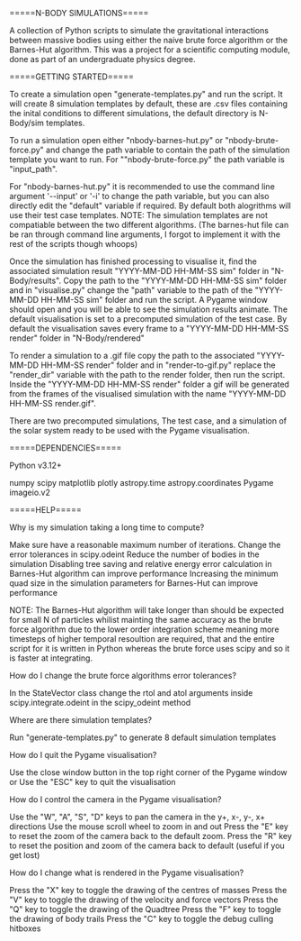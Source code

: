 
=====N-BODY SIMULATIONS=====

A collection of Python scripts to simulate the gravitational interactions between massive bodies using either the naive brute force algorithm
or the Barnes-Hut algorithm. This was a project for a scientific computing module, done as part of an undergraduate physics degree.

=====GETTING STARTED=====

To create a simulation open "generate-templates.py" and run the script. It will create 8 simulation templates by default, these are .csv files containing
the inital conditions to different simulations, the default directory is N-Body/sim templates.

To run a simulation open either "nbody-barnes-hut.py" or "nbody-brute-force.py" and change the path variable to contain the path of the simulation template 
you want to run. For ""nbody-brute-force.py" the path variable is "input_path".

For "nbody-barnes-hut.py" it is recommended to use the command line argument '--input' or '-i' to change the path variable, but you can also directly edit the "default"
variable if required. By default both alogrithms will use their test case templates. NOTE: The simulation templates are not compatiable between the two different algorithms.
(The barnes-hut file can be ran through command line arguments, I forgot to implement it with the rest of the scripts though whoops)

Once the simulation has finished processing to visualise it, find the associated simulation result "YYYY-MM-DD HH-MM-SS sim" folder in "N-Body/results". Copy the path to the 
"YYYY-MM-DD HH-MM-SS sim" folder and in "visualise.py" change the "path" variable to the path of the "YYYY-MM-DD HH-MM-SS sim" folder and run the script. 
A Pygame window should open and you will be able to see the simulation results animate. The default visualisation is set to a precomputed simulation of the test case. 
By default the visualisation saves every frame to a "YYYY-MM-DD HH-MM-SS render" folder in "N-Body/rendered"

To render a simulation to a .gif file copy the path to the associated "YYYY-MM-DD HH-MM-SS render" folder and in "render-to-gif.py" replace the "render_dir" variable with the
path to the render folder, then run the script. Inside the "YYYY-MM-DD HH-MM-SS render" folder a gif will be generated from the frames of the visualised simulation with the name
"YYYY-MM-DD HH-MM-SS render.gif".

There are two precomputed simulations, The test case, and a simulation of the solar system ready to be used with the Pygame visualisation.

=====DEPENDENCIES=====

Python v3.12+

numpy
scipy
matplotlib
plotly
astropy.time
astropy.coordinates
Pygame
imageio.v2

=====HELP=====

Why is my simulation taking a long time to compute?

Make sure have a reasonable maximum number of iterations.
Change the error tolerances in scipy.odeint
Reduce the number of bodies in the simulation
Disabling tree saving and relative energy error calculation in Barnes-Hut algorithm can improve performance
Increasing the minimum quad size in the simulation parameters for Barnes-Hut can improve performance

NOTE: The Barnes-Hut algorithm will take longer than should be expected for small N of particles whilist mainting the same accuracy as the brute force algorithm due to
the lower order integration scheme meaning more timesteps of higher temporal resoultion are required, that and the entire script for it is written in
Python whereas the brute force uses scipy and so it is faster at integrating.

How do I change the brute force algorithms error tolerances?

In the StateVector class change the rtol and atol arguments inside scipy.integrate.odeint in the scipy_odeint method

Where are there simulation templates?

Run "generate-templates.py" to generate 8 default simulation templates

How do I quit the Pygame visualisation?

Use the close window button in the top right corner of the Pygame window or
Use the "ESC" key to quit the visualisation

How do I control the camera in the Pygame visualisation?

Use the "W", "A", "S", "D" keys to pan the camera in the y+, x-, y-, x+ directions
Use the mouse scroll wheel to zoom in and out
Press the "E" key to reset the zoom of the camera back to the default zoom.
Press the "R" key to reset the position and zoom of the camera back to default (useful if you get lost)

How do I change what is rendered in the Pygame visualisation?

Press the "X" key to toggle the drawing of the centres of masses
Press the "V" key to toggle the drawing of the velocity and force vectors
Press the "Q" key to toggle the drawing of the Quadtree
Press the "F" key to toggle the drawing of body trails
Press the "C" key to toggle the debug culling hitboxes
